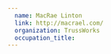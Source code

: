 ```yaml
---
  name: MacRae Linton
  link: http://macrael.com/
  organization: TrussWorks
  occupation_title:
---
```

